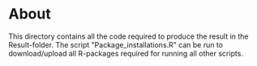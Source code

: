 # About 

This directory contains all the code required to produce the result in the Result-folder.
The script "Package_installations.R" can be run to download/upload all R-packages required for running all other scripts.

